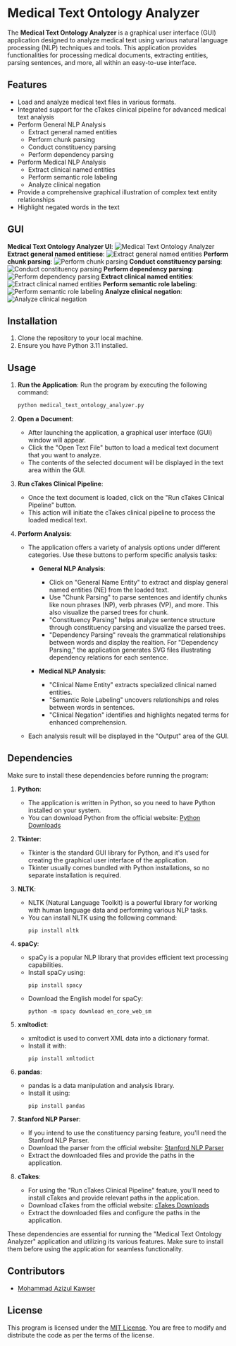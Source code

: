 # Medical Text Ontology Analyzer

The **Medical Text Ontology Analyzer** is a graphical user interface (GUI) application designed to analyze medical text using various natural language processing (NLP) techniques and tools. This application provides functionalities for processing medical documents, extracting entities, parsing sentences, and more, all within an easy-to-use interface.

## Features

- Load and analyze medical text files in various formats.
- Integrated support for the cTakes clinical pipeline for advanced medical text analysis
- Perform General NLP Analysis
  - Extract general named entities
  - Perform chunk parsing
  - Conduct constituency parsing
  - Perform dependency parsing
- Perform Medical NLP Analysis
  - Extract clinical named entities
  - Perform semantic role labeling
  - Analyze clinical negation
- Provide a comprehensive graphical illustration of complex text entity relationships
- Highlight negated words in the text

## GUI
**Medical Text Ontology Analyzer UI**:
![Medical Text Ontology Analyzer](https://github.com/azizulkawser/medical_text_analyzer/raw/7de70c512235518b99b635735287f01ddbd8a092/GUI%201.png)
**Extract general named entitiese**:
![Extract general named entities](https://github.com/azizulkawser/medical_text_analyzer/raw/7de70c512235518b99b635735287f01ddbd8a092/GUI%202.png)
**Perform chunk parsing**:
![Perform chunk parsing](https://github.com/azizulkawser/medical_text_analyzer/raw/7de70c512235518b99b635735287f01ddbd8a092/GUI%203.png)
**Conduct constituency parsing**:
![Conduct constituency parsing](https://github.com/azizulkawser/medical_text_analyzer/raw/7de70c512235518b99b635735287f01ddbd8a092/GUI%204.png)
**Perform dependency parsing**:
![Perform dependency parsing](https://github.com/azizulkawser/medical_text_analyzer/raw/7de70c512235518b99b635735287f01ddbd8a092/GUI%205.png)
**Extract clinical named entities**:
![Extract clinical named entities](https://github.com/azizulkawser/medical_text_analyzer/raw/7de70c512235518b99b635735287f01ddbd8a092/GUI%206.png)
**Perform semantic role labeling**:
![Perform semantic role labeling](https://github.com/azizulkawser/medical_text_analyzer/raw/7de70c512235518b99b635735287f01ddbd8a092/GUI%207.png)
**Analyze clinical negation**:
![Analyze clinical negation](https://github.com/azizulkawser/medical_text_analyzer/raw/7de70c512235518b99b635735287f01ddbd8a092/GUI%208.png)

## Installation

1. Clone the repository to your local machine.
2. Ensure you have Python 3.11 installed.

## Usage

1. **Run the Application**:
  Run the program by executing the following command:

   ```sh
   python medical_text_ontology_analyzer.py
   ```

2. **Open a Document**:
   
   - After launching the application, a graphical user interface (GUI) window will appear.
   - Click the "Open Text File" button to load a medical text document that you want to analyze.
   - The contents of the selected document will be displayed in the text area within the GUI.

3. **Run cTakes Clinical Pipeline**:
   - Once the text document is loaded, click on the "Run cTakes Clinical Pipeline" button.
   - This action will initiate the cTakes clinical pipeline to process the loaded medical text.
     
4. **Perform Analysis**:
   
   - The application offers a variety of analysis options under different categories. Use these buttons to perform specific analysis tasks:
   
     - **General NLP Analysis**:
       - Click on "General Name Entity" to extract and display general named entities (NE) from the loaded text.
       - Use "Chunk Parsing" to parse sentences and identify chunks like noun phrases (NP), verb phrases (VP), and more. This also visualize the parsed trees for chunk.
       - "Constituency Parsing" helps analyze sentence structure through constituency parsing and visualize the parsed trees.
       - "Dependency Parsing" reveals the grammatical relationships between words and display the realtion. For "Dependency Parsing," the application generates SVG files illustrating dependency relations for each sentence.
     
     - **Medical NLP Analysis**:
       - "Clinical Name Entity" extracts specialized clinical named entities.
       - "Semantic Role Labeling" uncovers relationships and roles between words in sentences.
       - "Clinical Negation" identifies and highlights negated terms for enhanced comprehension.
     
   - Each analysis result will be displayed in the "Output" area of the GUI.

## Dependencies

Make sure to install these dependencies before running the program:

1. **Python**:
   - The application is written in Python, so you need to have Python installed on your system.
   - You can download Python from the official website: [Python Downloads](https://www.python.org/downloads/)

2. **Tkinter**:
   - Tkinter is the standard GUI library for Python, and it's used for creating the graphical user interface of the application.
   - Tkinter usually comes bundled with Python installations, so no separate installation is required.

3. **NLTK**:
   - NLTK (Natural Language Toolkit) is a powerful library for working with human language data and performing various NLP tasks.
   - You can install NLTK using the following command:
     ```
     pip install nltk
     ```

4. **spaCy**:
   - spaCy is a popular NLP library that provides efficient text processing capabilities.
   - Install spaCy using:
     ```
     pip install spacy
     ```
   - Download the English model for spaCy:
     ```
     python -m spacy download en_core_web_sm
     ```

5. **xmltodict**:
   - xmltodict is used to convert XML data into a dictionary format.
   - Install it with:
     ```
     pip install xmltodict
     ```

6. **pandas**:
   - pandas is a data manipulation and analysis library.
   - Install it using:
     ```
     pip install pandas
     ```

7. **Stanford NLP Parser**:
   - If you intend to use the constituency parsing feature, you'll need the Stanford NLP Parser.
   - Download the parser from the official website: [Stanford NLP Parser](https://stanfordnlp.github.io/CoreNLP/index.html#download)
   - Extract the downloaded files and provide the paths in the application.

8. **cTakes**:
   - For using the "Run cTakes Clinical Pipeline" feature, you'll need to install cTakes and provide relevant paths in the application.
   - Download cTakes from the official website: [cTakes Downloads](https://ctakes.apache.org/downloads.cgi)
   - Extract the downloaded files and configure the paths in the application.


These dependencies are essential for running the "Medical Text Ontology Analyzer" application and utilizing its various features. Make sure to install them before using the application for seamless functionality.

## Contributors

- [Mohammad Azizul Kawser](https://github.com/azizulkawser)

## License

This program is licensed under the [MIT License](https://opensource.org/licenses/MIT). You are free to modify and distribute the code as per the terms of the license.
